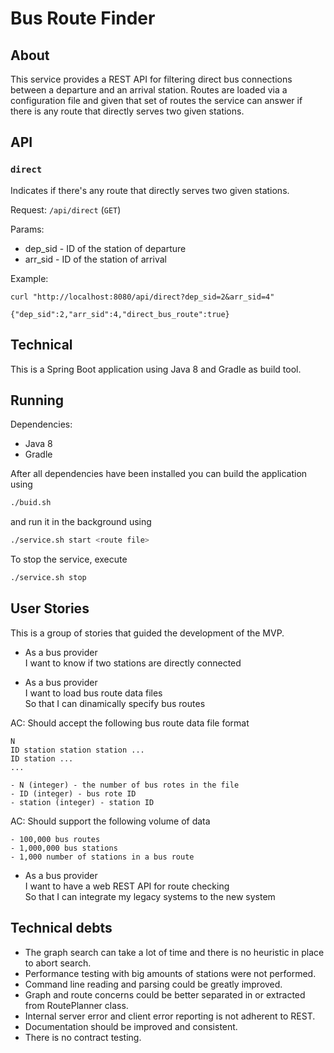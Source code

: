 # Bus Route Finder

## About

This service provides a REST API for filtering direct bus connections between a departure and an arrival station. Routes are loaded via
a configuration file and given that set of routes the service can answer if there is any route that directly serves two given stations.

## API

### `direct`

Indicates if there's any route that directly serves two given stations.

Request: `/api/direct` (`GET`)

Params:
- dep_sid - ID of the station of departure
- arr_sid - ID of the station of arrival

Example:

`curl "http://localhost:8080/api/direct?dep_sid=2&arr_sid=4"`

`{"dep_sid":2,"arr_sid":4,"direct_bus_route":true}`

## Technical

This is a Spring Boot application using Java 8 and Gradle as build tool.

## Running

Dependencies:
- Java 8
- Gradle

After all dependencies have been installed you can build the application using

```bash
./buid.sh
```

and run it in the background using

```bash
./service.sh start <route file>
```

To stop the service, execute

```bash
./service.sh stop
```

## User Stories

This is a group of stories that guided the development of the MVP.

- As a bus provider<br />
I want to know if two stations are directly connected<br />

- As a bus provider<br />
I want to load bus route data files<br />
So that I can dinamically specify bus routes<br />

AC: Should accept the following bus route data file format

```
N
ID station station station ...
ID station ...
...

- N (integer) - the number of bus rotes in the file
- ID (integer) - bus rote ID
- station (integer) - station ID
```

AC: Should support the following volume of data

```
- 100,000 bus routes
- 1,000,000 bus stations
- 1,000 number of stations in a bus route
```

- As a bus provider<br />
I want to have a web REST API for route checking<br />
So that I can integrate my legacy systems to the new system<br />

## Technical debts

- The graph search can take a lot of time and there is no heuristic in place to abort search.
- Performance testing with big amounts of stations were not performed.
- Command line reading and parsing could be greatly improved. 
- Graph and route concerns could be better separated in or extracted from RoutePlanner class.
- Internal server error and client error reporting is not adherent to REST.
- Documentation should be improved and consistent.
- There is no contract testing.

